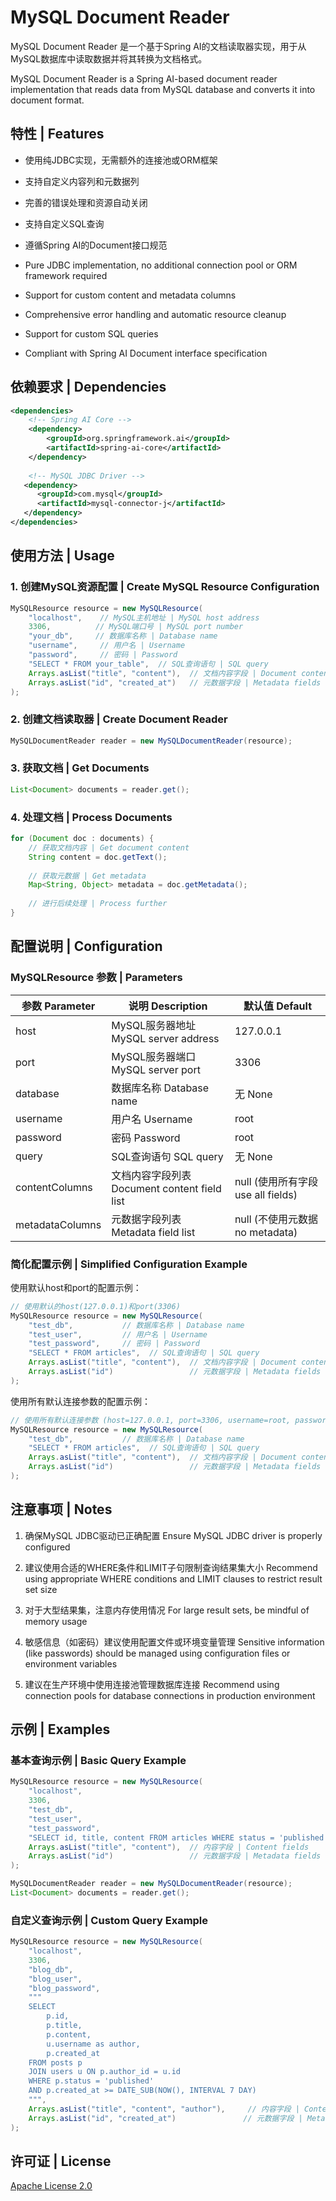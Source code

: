 # MySQL Document Reader

MySQL Document Reader 是一个基于Spring AI的文档读取器实现，用于从MySQL数据库中读取数据并将其转换为文档格式。

MySQL Document Reader is a Spring AI-based document reader implementation that reads data from MySQL database and converts it into document format.

## 特性 | Features

- 使用纯JDBC实现，无需额外的连接池或ORM框架
- 支持自定义内容列和元数据列
- 完善的错误处理和资源自动关闭
- 支持自定义SQL查询
- 遵循Spring AI的Document接口规范

- Pure JDBC implementation, no additional connection pool or ORM framework required
- Support for custom content and metadata columns
- Comprehensive error handling and automatic resource cleanup
- Support for custom SQL queries
- Compliant with Spring AI Document interface specification

## 依赖要求 | Dependencies

```xml
<dependencies>
    <!-- Spring AI Core -->
    <dependency>
        <groupId>org.springframework.ai</groupId>
        <artifactId>spring-ai-core</artifactId>
    </dependency>
    
    <!-- MySQL JDBC Driver -->
   <dependency>
      <groupId>com.mysql</groupId>
      <artifactId>mysql-connector-j</artifactId>
   </dependency>
</dependencies>
```

## 使用方法 | Usage

### 1. 创建MySQL资源配置 | Create MySQL Resource Configuration

```java
MySQLResource resource = new MySQLResource(
    "localhost",    // MySQL主机地址 | MySQL host address
    3306,          // MySQL端口号 | MySQL port number
    "your_db",     // 数据库名称 | Database name
    "username",     // 用户名 | Username
    "password",     // 密码 | Password
    "SELECT * FROM your_table",  // SQL查询语句 | SQL query
    Arrays.asList("title", "content"),  // 文档内容字段 | Document content fields
    Arrays.asList("id", "created_at")   // 元数据字段 | Metadata fields
);
```

### 2. 创建文档读取器 | Create Document Reader

```java
MySQLDocumentReader reader = new MySQLDocumentReader(resource);
```

### 3. 获取文档 | Get Documents

```java
List<Document> documents = reader.get();
```

### 4. 处理文档 | Process Documents

```java
for (Document doc : documents) {
    // 获取文档内容 | Get document content
    String content = doc.getText();
    
    // 获取元数据 | Get metadata
    Map<String, Object> metadata = doc.getMetadata();
    
    // 进行后续处理 | Process further
}
```

## 配置说明 | Configuration

### MySQLResource 参数 | Parameters

| 参数 Parameter | 说明 Description | 默认值 Default |
|------|------|--------|
| host | MySQL服务器地址 MySQL server address | 127.0.0.1 |
| port | MySQL服务器端口 MySQL server port | 3306 |
| database | 数据库名称 Database name | 无 None |
| username | 用户名 Username | root |
| password | 密码 Password | root |
| query | SQL查询语句 SQL query | 无 None |
| contentColumns | 文档内容字段列表 Document content field list | null (使用所有字段 use all fields) |
| metadataColumns | 元数据字段列表 Metadata field list | null (不使用元数据 no metadata) |

### 简化配置示例 | Simplified Configuration Example

使用默认host和port的配置示例：

```java
// 使用默认的host(127.0.0.1)和port(3306)
MySQLResource resource = new MySQLResource(
    "test_db",           // 数据库名称 | Database name
    "test_user",         // 用户名 | Username
    "test_password",     // 密码 | Password
    "SELECT * FROM articles",  // SQL查询语句 | SQL query
    Arrays.asList("title", "content"),  // 文档内容字段 | Document content fields
    Arrays.asList("id")                 // 元数据字段 | Metadata fields
);
```

使用所有默认连接参数的配置示例：

```java
// 使用所有默认连接参数 (host=127.0.0.1, port=3306, username=root, password=root)
MySQLResource resource = new MySQLResource(
    "test_db",           // 数据库名称 | Database name
    "SELECT * FROM articles",  // SQL查询语句 | SQL query
    Arrays.asList("title", "content"),  // 文档内容字段 | Document content fields
    Arrays.asList("id")                 // 元数据字段 | Metadata fields
);
```

## 注意事项 | Notes

1. 确保MySQL JDBC驱动已正确配置
   Ensure MySQL JDBC driver is properly configured

2. 建议使用合适的WHERE条件和LIMIT子句限制查询结果集大小
   Recommend using appropriate WHERE conditions and LIMIT clauses to restrict result set size

3. 对于大型结果集，注意内存使用情况
   For large result sets, be mindful of memory usage

4. 敏感信息（如密码）建议使用配置文件或环境变量管理
   Sensitive information (like passwords) should be managed using configuration files or environment variables

5. 建议在生产环境中使用连接池管理数据库连接
   Recommend using connection pools for database connections in production environment

## 示例 | Examples

### 基本查询示例 | Basic Query Example

```java
MySQLResource resource = new MySQLResource(
    "localhost",
    3306,
    "test_db",
    "test_user",
    "test_password",
    "SELECT id, title, content FROM articles WHERE status = 'published' LIMIT 100",
    Arrays.asList("title", "content"),  // 内容字段 | Content fields
    Arrays.asList("id")                 // 元数据字段 | Metadata fields
);

MySQLDocumentReader reader = new MySQLDocumentReader(resource);
List<Document> documents = reader.get();
```

### 自定义查询示例 | Custom Query Example

```java
MySQLResource resource = new MySQLResource(
    "localhost",
    3306,
    "blog_db",
    "blog_user",
    "blog_password",
    """
    SELECT 
        p.id, 
        p.title, 
        p.content,
        u.username as author,
        p.created_at
    FROM posts p
    JOIN users u ON p.author_id = u.id
    WHERE p.status = 'published'
    AND p.created_at >= DATE_SUB(NOW(), INTERVAL 7 DAY)
    """,
    Arrays.asList("title", "content", "author"),     // 内容字段 | Content fields
    Arrays.asList("id", "created_at")               // 元数据字段 | Metadata fields
);
```

## 许可证 | License

[Apache License 2.0](https://www.apache.org/licenses/LICENSE-2.0)
